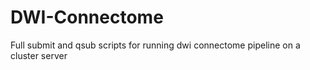 # DWI-Connectome
Full submit and qsub scripts for running dwi connectome pipeline on a cluster server
